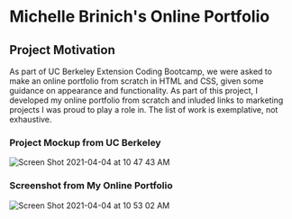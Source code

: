 # Michelle Brinich's Online Portfolio
## Project Motivation
As part of UC Berkeley Extension Coding Bootcamp, we were asked to make an online portfolio from scratch in HTML and CSS, given some guidance on appearance and functionality. As part of this project, I developed my online portfolio from scratch and inluded links to marketing projects I was proud to play a role in. The list of work is exemplative, not exhaustive. 
### Project Mockup from UC Berkeley
![Screen Shot 2021-04-04 at 10 47 43 AM](https://user-images.githubusercontent.com/79061264/113517266-b6f03b80-9533-11eb-9a9c-dace66187a3a.png)
### Screenshot from My Online Portfolio
![Screen Shot 2021-04-04 at 10 53 02 AM](https://user-images.githubusercontent.com/79061264/113517309-f9b21380-9533-11eb-93a2-6abecba73eb9.png)
